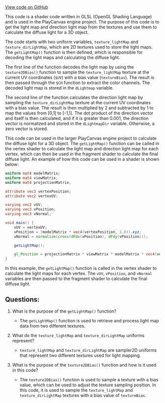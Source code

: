 [View code on GitHub](https://github.com/playcanvas/engine/src/scene/shader-lib/chunks/standard/frag/lightmapDir.js)

This code is a shader code written in GLSL (OpenGL Shading Language) and is used in the PlayCanvas engine project. The purpose of this code is to get the light map and direction light map from the textures and use them to calculate the diffuse light for a 3D object.

The code starts with two uniform variables, `texture_lightMap` and `texture_dirLightMap`, which are 2D textures used to store the light maps. The `getLightMap()` function is then defined, which is responsible for decoding the light maps and calculating the diffuse light.

The first line of the function decodes the light map by using the `texture2DBias()` function to sample the `texture_lightMap` texture at the current UV coordinates (`$UV`) with a bias value (`textureBias`). The result is then passed through the `$CH` function to extract the color channels. The decoded light map is stored in the `dLightmap` variable.

The second line of the function calculates the direction light map by sampling the `texture_dirLightMap` texture at the current UV coordinates with a bias value. The result is then multiplied by 2 and subtracted by 1 to map the values from [0,1] to [-1,1]. The dot product of the direction vector and itself is then calculated, and if it is greater than 0.001, the direction vector is normalized and stored in the `dLightmapDir` variable. Otherwise, a zero vector is stored.

This code can be used in the larger PlayCanvas engine project to calculate the diffuse light for a 3D object. The `getLightMap()` function can be called in the vertex shader to calculate the light map and direction light map for each vertex, which can then be used in the fragment shader to calculate the final diffuse light. An example of how this code can be used in a shader is shown below:

```glsl
uniform mat4 modelMatrix;
uniform mat4 viewMatrix;
uniform mat4 projectionMatrix;

attribute vec3 vertexPosition;
attribute vec2 vertexUV;

varying vec2 vUV;
varying vec3 vPosition;
varying vec3 vNormal;

void main() {
    vUV = vertexUV;
    vPosition = (modelMatrix * vec4(vertexPosition, 1.0)).xyz;
    vNormal = normalize(cross(dFdx(vPosition), dFdy(vPosition)));

    getLightMap();

    gl_Position = projectionMatrix * viewMatrix * modelMatrix * vec4(vertexPosition, 1.0);
}
```

In this example, the `getLightMap()` function is called in the vertex shader to calculate the light maps for each vertex. The `vUV`, `vPosition`, and `vNormal` variables are then passed to the fragment shader to calculate the final diffuse light.
## Questions: 
 1. What is the purpose of the `getLightMap()` function?
    - The `getLightMap()` function is used to retrieve and process light map data from two different textures.

2. What do the `texture_lightMap` and `texture_dirLightMap` uniforms represent?
    - `texture_lightMap` and `texture_dirLightMap` are sampler2D uniforms that represent two different textures used for light mapping.

3. What is the purpose of the `texture2DBias()` function and how is it used in this code?
    - The `texture2DBias()` function is used to sample a texture with a bias value, which can be used to adjust the texture sampling position. In this code, it is used to sample the `texture_lightMap` and `texture_dirLightMap` textures with a bias value of `textureBias`.